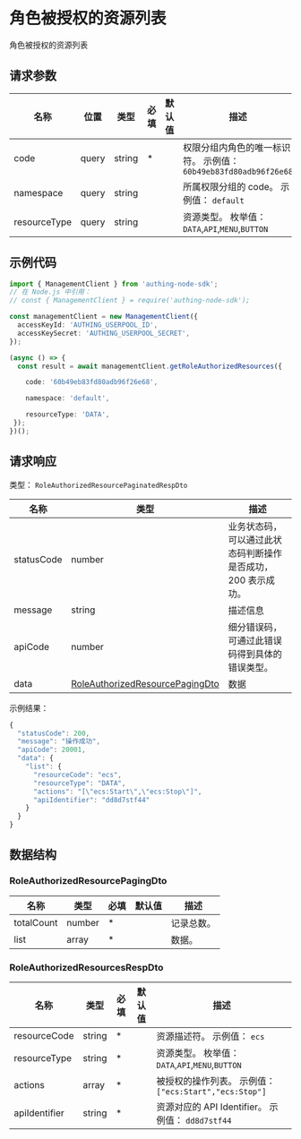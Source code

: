 # 角色被授权的资源列表

<!--
  警告⚠️：
  不要直接修改该文档，
  https://github.com/Authing/authing-docs-factory
  使用该项目进行生成
-->

角色被授权的资源列表

## 请求参数

| 名称 | 位置 | 类型 | 必填 | 默认值 | 描述 |
| ---- | --- | ---- | ---- | ---- | ---- |
| code | query | string  | \* |  | 权限分组内角色的唯一标识符。 示例值： `60b49eb83fd80adb96f26e68` |
| namespace | query | string  |  |  | 所属权限分组的 code。 示例值： `default` |
| resourceType | query | string  |  |  | 资源类型。 枚举值：`DATA`,`API`,`MENU`,`BUTTON` |


## 示例代码

```ts
import { ManagementClient } from 'authing-node-sdk';
// 在 Node.js 中引用：
// const { ManagementClient } = require('authing-node-sdk');

const managementClient = new ManagementClient({
  accessKeyId: 'AUTHING_USERPOOL_ID',
  accessKeySecret: 'AUTHING_USERPOOL_SECRET',
});

(async () => {
  const result = await managementClient.getRoleAuthorizedResources({

    code: '60b49eb83fd80adb96f26e68',

    namespace: 'default',

    resourceType: 'DATA',
 });
})();
```



## 请求响应

类型： `RoleAuthorizedResourcePaginatedRespDto`

| 名称 | 类型 | 描述 |
| ---- | ---- | ---- |
| statusCode | number | 业务状态码，可以通过此状态码判断操作是否成功，200 表示成功。 |
| message | string | 描述信息 |
| apiCode | number | 细分错误码，可通过此错误码得到具体的错误类型。 |
| data | <a href="#RoleAuthorizedResourcePagingDto">RoleAuthorizedResourcePagingDto</a> | 数据 |



示例结果：

```js
{
  "statusCode": 200,
  "message": "操作成功",
  "apiCode": 20001,
  "data": {
    "list": {
      "resourceCode": "ecs",
      "resourceType": "DATA",
      "actions": "[\"ecs:Start\",\"ecs:Stop\"]",
      "apiIdentifier": "dd8d7stf44"
    }
  }
}
```

## 数据结构


### <a id="RoleAuthorizedResourcePagingDto"></a> RoleAuthorizedResourcePagingDto

| 名称 | 类型 | 必填 |默认值| 描述 |
| ---- |  ---- | ---- | --- | ---- |
| totalCount | number | \* |  | 记录总数。   |
  | list | array | \* |  | 数据。   |
  

### <a id="RoleAuthorizedResourcesRespDto"></a> RoleAuthorizedResourcesRespDto

| 名称 | 类型 | 必填 |默认值| 描述 |
| ---- |  ---- | ---- | --- | ---- |
| resourceCode | string | \* |  | 资源描述符。 示例值： `ecs`  |
  | resourceType | string | \* |  | 资源类型。 枚举值：`DATA`,`API`,`MENU`,`BUTTON`  |
  | actions | array | \* |  | 被授权的操作列表。 示例值： `["ecs:Start","ecs:Stop"]`  |
  | apiIdentifier | string | \* |  | 资源对应的 API Identifier。 示例值： `dd8d7stf44`  |
  

